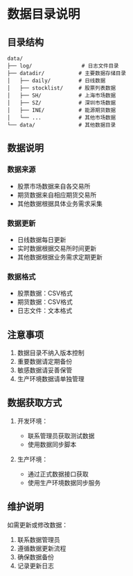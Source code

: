  # 数据目录说明

## 目录结构

```
data/
├── log/                # 日志文件目录
├── datadir/           # 主要数据存储目录
│   ├── daily/         # 日线数据
│   ├── stocklist/     # 股票列表数据
│   ├── SH/            # 上海市场数据
│   ├── SZ/            # 深圳市场数据
│   ├── INE/           # 能源期货数据
│   └── ...            # 其他市场数据
└── data/              # 其他数据目录
```

## 数据说明

### 数据来源
- 股票市场数据来自各交易所
- 期货数据来自相应期货交易所
- 其他数据根据具体业务需求采集

### 数据更新
- 日线数据每日更新
- 实时数据根据交易所时间更新
- 其他数据根据业务需求定期更新

### 数据格式
- 股票数据：CSV格式
- 期货数据：CSV格式
- 日志文件：文本格式

## 注意事项

1. 数据目录不纳入版本控制
2. 重要数据请定期备份
3. 敏感数据请妥善保管
4. 生产环境数据请单独管理

## 数据获取方式

1. 开发环境：
   - 联系管理员获取测试数据
   - 使用数据同步脚本

2. 生产环境：
   - 通过正式数据接口获取
   - 使用生产环境数据同步服务

## 维护说明

如需更新或修改数据：
1. 联系数据管理员
2. 遵循数据更新流程
3. 确保数据备份
4. 记录更新日志